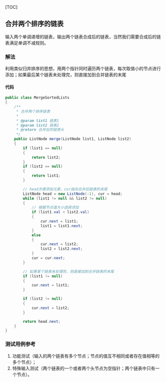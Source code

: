 [TOC]

## 合并两个排序的链表

输入两个单调递增的链表，输出两个链表合成后的链表，当然我们需要合成后的链表满足单调不减规则。

### 解法
利用类似归并排序的思想，用两个指针同时遍历两个链表，每次取值小的节点进行添加；如果最后某个链表未处理完，则直接加到合并链表的末尾


#### 代码
```java
public class MergeSortedLists
{
    /**
     * 合并两个排序链表
     *
     * @param list1 链表1
     * @param list2 链表2
     * @return 合并后的链表头
     */
    public ListNode merge(ListNode list1, ListNode list2)
    {
        if (list1 == null)
        {
            return list2;
        }
        if (list2 == null)
        {
            return list1;
        }

        // head方便添加元素，cur指向合并后链表的末尾
        ListNode head = new ListNode(-1), cur = head;
        while (list1 != null && list2 != null)
        {
            // 根据节点值大小选择添加
            if (list1.val < list2.val)
            {
                cur.next = list1;
                list1 = list1.next;
            }
            else
            {
                cur.next = list2;
                list2 = list2.next;
            }
            cur = cur.next;
        }

        // 如果某个链表未处理完，则直接加到合并链表的末尾
        if (list1 != null)
        {
            cur.next = list1;
        }

        if (list2 != null)
        {
            cur.next = list2;
        }

        return head.next;
    }
}
```



### 测试用例参考
1. 功能测试（输入的两个链表有多个节点；节点的值互不相同或者存在值相等的多个节点）；
2. 特殊输入测试（两个链表的一个或者两个头节点为空指针；两个链表中只有一个节点）。




